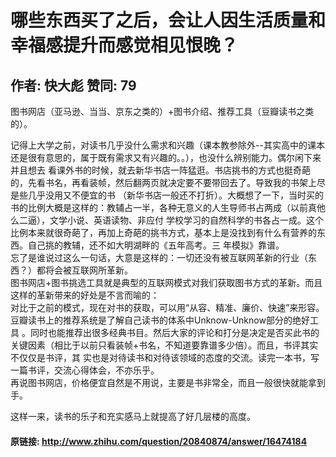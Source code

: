 # 哪些东西买了之后，会让人因生活质量和幸福感提升而感觉相见恨晚？
## 作者: 快大彪  赞同: 79
图书网店（亚马逊、当当、京东之类的）+图书介绍、推荐工具（豆瓣读书之类的）。  
  
记得上大学之前，对读书几乎没什么需求和兴趣（课本教参除外--其实高中的课本还是很有意思的，属于既有需求又有兴趣的。。），也没什么辨别能力。偶尔闲下来并且想去
看课外书的时候，就去新华书店一阵猛逛。书店挑书的方式也挺奇葩的，先看书名，再看装帧，然后翻两页就决定要不要带回去了。导致我的书架上尽是些几乎没用又不便宜的书
（新华书店一般还不打折）。大概想了一下，当时买的书的比例大概是这样的：教辅占一半，各种无意义的人生导师书占两成（以前真他么二逼），文学小说、英语读物、非应付
学校学习的自然科学的书各占一成。这个比例本来就很奇葩了，再加上奇葩的挑书方式，基本上是没找到有什么有营养的东西。自己挑的教辅，还不如大明湖畔的《五年高考。三
年模拟》靠谱。  
忘了是谁说过这么一句话，大意是这样的：一切还没有被互联网革新的行业（东西？）都将会被互联网所革新。  
图书网店+图书挑选工具就是典型的互联网模式对我们获取图书方式的革新。而且这样的革新带来的好处是不言而喻的：  
对比于之前的模式，现在对书的获取，可以用“从容、精准、廉价、快速”来形容。豆瓣读书上的推荐系统是了解自己读书的体系中Unknow-Unknow部分的绝好工具
。同时也能推荐出很多经典书目。然后大家的评论和打分是决定是否买此书的关键因素（相比于以前只看装帧+书名，不知道要靠谱多少倍）。而且，书评其实不仅仅是书评，其
实也是对待读书和对待该领域的态度的交流。读完一本书，写一篇书评，交流心得体会，不亦乐乎。  
再说图书网店，价格便宜自然是不用说，主要是书非常全，而且一般很快就能拿到手。  
  
这样一来，读书的乐子和充实感马上就提高了好几层楼的高度。

#### 原链接: http://www.zhihu.com/question/20840874/answer/16474184